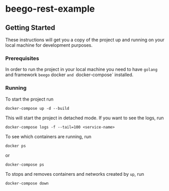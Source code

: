 # beego-rest-example

## Getting Started
These instructions will get you a copy of the project up and running on your local machine for development purposes.

### Prerequisites
In order to run the project in your local machine you need to have `golang` and framework `beego` docker `and `docker-compose` installed.

### Running
To start the project run
```
docker-compose up -d --build
```
This will start the project in detached mode. If you want to see the logs, run
```
docker-compose logs -f --tail=100 <service-name>
```

To see which containers are running, run
```
docker ps
```
or 
```
docker-compose ps
```

To stops and removes containers and networks created by `up`, run 
```
docker-compose down